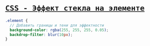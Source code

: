 # [`CSS - Эффект стекла на элементе`](./index.md)

```scss
.element {
  // Добавить границы и тени для эффектности
  background-color: rgba(255, 255, 255, 0.05);
  backdrop-filter: blur(10px);
}
```

